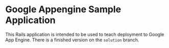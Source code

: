 # Google Appengine Sample Application

This Rails application is intended to be used to teach deployment to Google App Engine.  There is a finished version on the `solution` branch.
